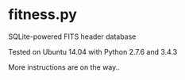 # fitness.py
SQLite-powered FITS header database

Tested on Ubuntu 14.04 with Python 2.7.6 and 3.4.3

More instructions are on the way..
